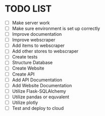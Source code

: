 TODO LIST
========

- [ ] Make server work
- [ ] Make sure environment is set up correctly
- [ ] Improve documentation
- [ ] Improve webscraper
- [ ] Add items to webscraper
- [ ] Add other stores to webscraper
- [ ] Create tests
- [ ] Structure Database
- [ ] Create Website
- [ ] Create API
- [ ] Add API Documentation
- [ ] Add Website Documentation
- [ ] Utilize Flask-SQLAlchemy
- [ ] Utilize pandas or equvalent
- [ ] Utilize plotly
- [ ] Test and deploy to cloud